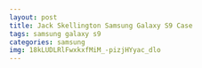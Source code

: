 ```yaml
---
layout: post
title: Jack Skellington Samsung Galaxy S9 Case
tags: samsung galaxy s9
categories: samsung
img: 18kLUDLRlFwxkxfMiM_-pizjHYyac_dlo
---
```

